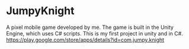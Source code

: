# JumpyKnight
A pixel mobile game developed by me. 
The game is built in the Unity Engine, which uses C# scripts.
This is my first project in unity and in C#.
https://play.google.com/store/apps/details?id=com.jumpy.knight
